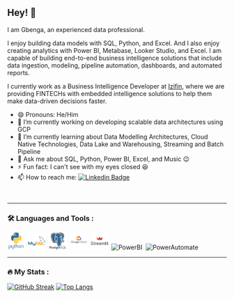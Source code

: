 ## Hey! 👋

I am Gbenga, an experienced data professional.

I enjoy building data models with SQL, Python, and Excel. And I also enjoy creating analytics with Power BI, Metabase, Looker Studio, and Excel. I am capable of building end-to-end business intelligence solutions that include data ingestion, modeling, pipeline automation, dashboards, and automated reports.

I currently work as a Business Intelligence Developer at [Izifin](https://www.izifin.com/), where we are providing FINTECHs with embedded intelligence solutions to help them make data-driven decisions faster.

- 😄 Pronouns: He/Him
- 🔭 I’m currently working on developing scalable data architectures using GCP
- 🌱 I’m currently learning about Data Modelling Architectures, Cloud Native Technologies, Data Lake and Warehousing, Streaming and Batch Pipeline
- 💬 Ask me about SQL, Python, Power BI, Excel, and Music 😉
- ⚡ Fun fact: I can't see with my eyes closed 😆
- :mailbox: How to reach me: [![Linkedin Badge](https://img.shields.io/badge/-gbengaoj-blue?style=flat&logo=Linkedin&logoColor=white)](https://www.linkedin.com/in/gbengaoj/)


<img src="https://komarev.com/ghpvc/?username=gbengaoj&style=flat-square&color=blue" alt=""/>

---

### :hammer_and_wrench: Languages and Tools :
<div>
  <img src="https://github.com/devicons/devicon/blob/master/icons/python/python-original-wordmark.svg" title="Python" alt="Python" width="40" height="40"/>&nbsp;
  <img src="https://github.com/devicons/devicon/blob/master/icons/mysql/mysql-original-wordmark.svg" title="MySQL" alt="MySQL" width="40" height="40"/>&nbsp;
  <img src="https://github.com/devicons/devicon/blob/master/icons/postgresql/postgresql-original-wordmark.svg" title="PostgreSQL" alt="PostgreSQL" width="40" height="40"/>&nbsp;
  <img src="https://github.com/devicons/devicon/blob/master/icons/googlecloud/googlecloud-original-wordmark.svg" title="GCP" alt="GCP" width="40" height="40"/>&nbsp;
  <img src="https://github.com/devicons/devicon/blob/master/icons/streamlit/streamlit-original-wordmark.svg" title="Streamlit" alt="Streamlit" width="40" height="40"/>&nbsp;
  <img src="https://github.com/microsoft/PowerBI-Icons/blob/main/SVG/Power-BI.svg" title="PowerBI" alt="PowerBI" width="40" height="40"/>&nbsp;
  <img src="https://github.com/microsoft/PowerBI-Icons/blob/main/SVG/Power-Automate-Colored.svg" title="PowerAutomate" alt="PowerAutomate" width="40" height="40"/>&nbsp;
</div>

---

### :fire: My Stats :
[![GitHub Streak](http://github-readme-streak-stats.herokuapp.com?user=gbengaoj&theme=dark&background=000000)](https://git.io/streak-stats)
[![Top Langs](https://github-readme-stats.vercel.app/api/top-langs/?username=gbengaoj&layout=compact&theme=vision-friendly-dark)](https://github.com/anuraghazra/github-readme-stats)

<!--
**gbengaoj/gbengaoj** is a ✨ _special_ ✨ repository because its `README.md` (this file) appears on your GitHub profile.

Here are some ideas to get you started:

- 🔭 I’m currently working on ...
- 🌱 I’m currently learning ...
- 👯 I’m looking to collaborate on ...
- 🤔 I’m looking for help with ...
- 💬 Ask me about ...
- 📫 How to reach me: ...
- 😄 Pronouns: ...
- ⚡ Fun fact: ...
-->
